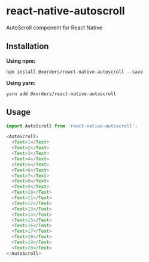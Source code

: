 # react-native-autoscroll

AutoScroll component for React Native

## Installation

**Using npm:**

```shell
npm install @xorders/react-native-autoscroll --save
```

**Using yarn:**

```shell
yarn add @xorders/react-native-autoscroll
```

## Usage

```javascript
import AutoScroll from 'react-native-autoscroll';

<AutoScroll>
  <Text>1</Text>
  <Text>2</Text>
  <Text>3</Text>
  <Text>4</Text>
  <Text>5</Text>
  <Text>6</Text>
  <Text>7</Text>
  <Text>8</Text>
  <Text>9</Text>
  <Text>10</Text>
  <Text>11</Text>
  <Text>12</Text>
  <Text>13</Text>
  <Text>14</Text>
  <Text>15</Text>
  <Text>16</Text>
  <Text>17</Text>
  <Text>18</Text>
  <Text>19</Text>
  <Text>20</Text>
</AutoScroll>
```
